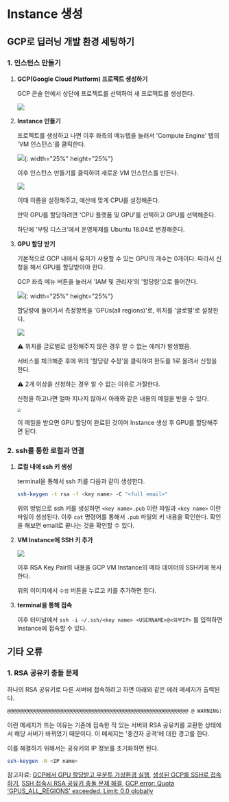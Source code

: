 # Instance 생성

## GCP로 딥러닝 개발 환경 세팅하기

### 1. 인스턴스 만들기

1. **GCP(Google Cloud Platform) 프로젝트 생성하기**

   GCP 콘솔 안에서 상단에 프로젝트를 선택하여 새 프로젝트를 생성한다.

   ![](https://user-images.githubusercontent.com/29116445/84217382-f6fab380-ab06-11ea-97cf-33de3fba4a4c.png)

2. **Instance 만들기**

   프로젝트를 생성하고 나면 이후 좌측의 메뉴탭을 눌러서 'Compute Engine' 탭의 'VM 인스턴스'를 클릭한다.

   ![]("https://user-images.githubusercontent.com/29116445/84217376-f3ffc300-ab06-11ea-8800-e7f4f8639609.png"){: width="25%" height="25%"}

   이후 인스턴스 만들기를 클릭하여 새로운 VM 인스턴스를 만든다.

   ![](https://user-images.githubusercontent.com/29116445/84217383-f7934a00-ab06-11ea-93b1-c7ee7e3995d0.png)

   이때 이름을 설정해주고, 예산에 맞게 CPU를 설정해준다.

   만약 GPU를 할당하려면 'CPU 플랫폼 및 GPU'를 선택하고 GPU를 선택해준다.

   하단에 '부팅 디스크'에서 운영체제를 Ubuntu 18.04로 변경해준다.

3. **GPU 할당 받기**

   기본적으로 GCP 내에서 유저가 사용할 수 있는 GPU의 개수는 0개이다. 따라서 신청을 해서 GPU를 할당받아야 한다.

   GCP 좌측 메뉴 버튼을 눌러서 'IAM 및 관리자'의 '할당량'으로 들어간다.

   ![](https://user-images.githubusercontent.com/29116445/84217389-f95d0d80-ab06-11ea-92e2-590535f84e81.png){: width="25%" height="25%"}

   할당량에 들어가서 측정항목을 'GPUs(all regions)'로, 위치를 '글로벌'로 설정한다.

   ![](https://user-images.githubusercontent.com/29116445/84217390-f95d0d80-ab06-11ea-90c7-64eb9e75814f.png)

   ⚠️ 위치를 글로벌로 설정해주지 않은 경우 알 수 없는 에러가 발생했음.

   서비스를 체크해준 후에 위의 '할당량 수정'을 클릭하여 한도를 1로 올려서 신청을 한다.

   ⚠️ 2개 이상을 신청하는 경우 알 수 없는 이유로 거절한다.

   신청을 하고나면 얼마 지나지 않아서 아래와 같은 내용의 메일을 받을 수 있다.

   <img src="https://user-images.githubusercontent.com/29116445/84217388-f8c47700-ab06-11ea-975c-a43215ea7454.png" style="zoom:50%;" />

   이 메일을 받으면 GPU 할당이 완료된 것이며 Instance 생성 후 GPU를 할당해주면 된다.



### 2. ssh를 통한 로컬과 연결

1. **로컬 내에 ssh 키 생성**

   terminal을 통해서 ssh 키를 다음과 같이 생성한다.

   ```bash
   ssh-keygen -t rsa -f <key name> -C "<full email>"
   ```

   위의 방법으로 ssh 키를 생성하면 `<key name>.pub` 이란 파일과 `<key name>` 이란 파일이 생성된다. 이후 `cat` 명령어를 통해서 `.pub` 파일의 키 내용을 확인한다. 확인을 해보면 email로 끝나는 것을 확인할 수 있다. 

2. **VM Instance에 SSH 키 추가**

   ![](https://user-images.githubusercontent.com/29116445/84217385-f82be080-ab06-11ea-8671-d86cceed6a1f.png)

   이후 RSA Key Pair의 내용을 GCP VM Instance의 메타 데이터의 SSH키에 복사한다.

   위의 이미지에서 `수정` 버튼을 누르고 키를 추가하면 된다.

3. **terminal을 통해 접속**

   이후 터미널에서 `ssh -i ~/.ssh/<key name> <USERNAME>@<외부IP>` 를 입력하면 Instance에 접속할 수 있다.





## 기타 오류

### 1. RSA 공유키 충돌 문제

하나의 RSA 공유키로 다른 서버에 접속하려고 하면 아래와 같은 에러 메세지가 출력된다.

```bash
@@@@@@@@@@@@@@@@@@@@@@@@@@@@@@@@@@@@@@@@@@@@@@@@@@@@@@@@@@@ @ WARNING: REMOTE HOST IDENTIFICATION HAS CHANGED! @ @@@@@@@@@@@@@@@@@@@@@@@@@@@@@@@@@@@@@@@@@@@@@@@@@@@@@@@@@@@
```

이런 메세지가 뜨는 이유는 기존에 접속한 적 있는 서버와 RSA 공유키를 교환한 상태에서 해당 서버가 바뀌었기 때문이다. 이 메세지는 '중간자 공격'에 대한 경고를 한다.

이를 해결하기 위해서는 공유키의 IP 정보를 초기화하면 된다.

```bash
ssh-keygen -R <IP name>
```



참고자료: [GCP에서 GPU 할당받고 우분투 가상환경 실행](https://turtlefromocean.tistory.com/3), [생성된 GCP를 SSH로 접속하기](https://ruuci.tistory.com/6), [SSH 접속시 RSA 공유키 충돌 문제 해결]("https://cpuu.postype.com/post/30065"), [GCP error: Quota 'GPUS_ALL_REGIONS' exceeded. Limit: 0.0 globally](https://stackoverflow.com/questions/53415180/gcp-error-quota-gpus-all-regions-exceeded-limit-0-0-globally) 


